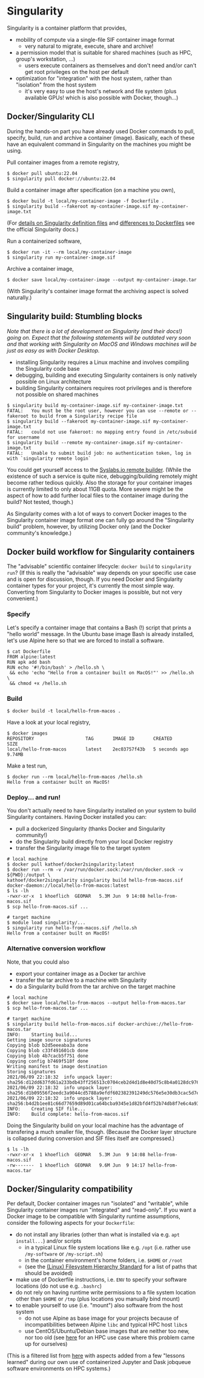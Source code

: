 # Singularity

Singularity is a container platform that provides,

* mobility of compute via a single-file SIF container image format 
  * very natural to migrate, execute, share and archive!
* a permission model that is suitable for shared machines (such as HPC, group's workstation, ...)
  * users execute containers as themselves and don't need and/or can't get root privileges on the host per default
* optimization for "integration" with the host system, rather than "isolation" from the host system
  * it's very easy to use the host's network and file system (plus available GPUs! which is also possible with Docker, though...)

## Docker/Singularity CLI

During the hands-on part you have already used Docker commands to pull, specify, build, run and archive a container (image).
Basically, each of these have an equivalent command in Singularity on the machines you might be using.

Pull container images from a remote registry,

```
$ docker pull ubuntu:22.04
$ singularity pull docker://ubuntu:22.04
```

Build a container image after specification (on a machine you own),

```
$ docker build -t local/my-container-image -f Dockerfile .
$ singularity build --fakeroot my-container-image.sif my-container-image.txt
```

(For [details on Singularity definition files](https://sylabs.io/guides/3.7/user-guide/definition_files.html) and [differences to Dockerfiles](https://sylabs.io/guides/3.7/user-guide/singularity_and_docker.html#singularity-definition-file-vs-dockerfile) see the official Singularity docs.)

Run a containerized software,

```
$ docker run -it --rm local/my-container-image
$ singularity run my-container-image.sif
```

Archive a container image,

```
$ docker save local/my-container-image --output my-container-image.tar
```

(With Singularity's container image format the archiving aspect is solved naturally.)

## Singularity build: Stumbling blocks

_Note that there is a lot of development on Singularity (and their docs!) going on. Expect that the following statements will be outdated very soon and that working with Singularity on MacOS and Windows machines will be just as easy as with Docker Desktop._

* installing Singularity requires a Linux machine and involves compiling the Singularity code base
* debugging, building and executing Singularity containers is only natively possible on Linux architecture
* building Singularity containers requires root privileges and is therefore not possible on shared machines

```
$ singularity build my-container-image.sif my-container-image.txt
FATAL:   You must be the root user, however you can use --remote or --fakeroot to build from a Singularity recipe file
$ singularity build --fakeroot my-container-image.sif my-container-image.txt
FATAL:   could not use fakeroot: no mapping entry found in /etc/subuid for username
$ singularity build --remote my-container-image.sif my-container-image.txt
FATAL:   Unable to submit build job: no authentication token, log in with `singularity remote login`
```

You could get yourself access to the [Syslabs.io remote builder](https://cloud.sylabs.io/).
(While the existence of such a service is quite nice, debugging/building remotely might become rather tedious quickly. Also the storage for your container images is currently limited to only about 11GB quota. More severe might be the aspect of how to add further local files to the container image during the build? Not tested, though.)

As Singularity comes with a lot of ways to convert Docker images to the Singularity container image format one can fully go around the "Singularity build" problem, however, by utilizing Docker only (and the Docker community's knowledge.)

## Docker build workflow for Singularity containers

The "advisable" scientific container lifecycle: `docker build` to `singularity run`?
(If this is really the "advisable" way depends on your specific use case and is open for discussion, though. If you need Docker and Singularity container types for your project, it's currently the most simple way. Converting from Singularity to Docker images is possible, but not very convenient.)

### Specify

Let's specify a container image that contains a Bash (!) script that prints a "hello world" message.
In the Ubuntu base image Bash is already installed, let's use Alpine here so that we are forced to install a software.

```
$ cat Dockerfile
FROM alpine:latest
RUN apk add bash
RUN echo '#!/bin/bash' > /hello.sh \
 && echo 'echo "Hello from a container built on MacOS!"' >> /hello.sh \
 && chmod +x /hello.sh
```

### Build

```
$ docker build -t local/hello-from-macos .
```

Have a look at your local registry,

```
$ docker images                                                         
REPOSITORY                   TAG       IMAGE ID       CREATED         SIZE
local/hello-from-macos       latest    2ec03757f43b   5 seconds ago   9.74MB
```

Make a test run,

```
$ docker run --rm local/hello-from-macos /hello.sh
Hello from a container built on MacOS!
```

### Deploy... and run!

You don't actually need to have Singularity installed on your system to build Singularity containers.
Having Docker installed you can:

* pull a dockerized Singularity (thanks Docker and Singularity community!)
* do the Singularity build directly from your local Docker registry
* transfer the Singularity image file to the target system

```
# local machine
$ docker pull kathoef/docker2singularity:latest
$ docker run --rm -v /var/run/docker.sock:/var/run/docker.sock -v ${PWD}:/output \
kathoef/docker2singularity singularity build hello-from-macos.sif docker-daemon://local/hello-from-macos:latest
$ ls -lh
-rwxr-xr-x  1 khoeflich  GEOMAR   5.3M Jun  9 14:08 hello-from-macos.sif
$ scp hello-from-macos.sif ...
```

```
# target machine
$ module load singularity/...
$ singularity run hello-from-macos.sif /hello.sh
Hello from a container built on MacOS!
```

### Alternative conversion workflow

Note, that you could also

* export your container image as a Docker tar archive
* transfer the tar archive to a machine with Singularity
* do a Singularity build from the tar archive on the target machine

```
# local machine
$ docker save local/hello-from-macos --output hello-from-macos.tar
$ scp hello-from-macos.tar ...
```

```
# target machine
$ singularity build hello-from-macos.sif docker-archive://hello-from-macos.tar
INFO:    Starting build...
Getting image source signatures
Copying blob b2d5eeeaba3a done
Copying blob c33f491601cb done
Copying blob 4b7cacb5f751 done
Copying config b7469f518f done
Writing manifest to image destination
Storing signatures
2021/06/09 22:18:32  info unpack layer: sha256:d12dd637fd61a233bdb43ff256513c0704ceb2d4d1d8e40d75c8b4a0128dc976
2021/06/09 22:18:32  info unpack layer: sha256:d1b09556f2eedc3a9044cd5788a9efdf602382391249dc576e5e30db3cac5d7e
2021/06/09 22:18:32  info unpack layer: sha256:b4d2b1ee81c66d77659d89d01ca64bcba9345e1d82bfd4f52b74db8f7e6c4a93
INFO:    Creating SIF file...
INFO:    Build complete: hello-from-macos.sif
```

Doing the Singularity build on your local machine has the advantage of transfering a much smaller file, though.
(Because the Docker layer structure is collapsed during conversion and SIF files itself are compressed.)

```
$ ls -lh
-rwxr-xr-x  1 khoeflich  GEOMAR   5.3M Jun  9 14:08 hello-from-macos.sif
-rw-------  1 khoeflich  GEOMAR   9.6M Jun  9 14:17 hello-from-macos.tar
```

## Docker/Singularity compatibility

Per default, Docker container images run "isolated" and "writable", while Singularity container images run "integrated" and "read-only".
If you want a Docker image to be compatible with Singularity runtime assumptions, consider the following aspects for your `Dockerfile`:

* do not install any libraries (other than what is installed via e.g. `apt install...`) and/or scripts
  * in a typical Linux file system locations like e.g. `/opt` (i.e. rather use `/my-software` or `/my-script.sh`)
  * in the container environment's home folders, i.e. `$HOME` or `/root`
  * (see the [(Linux) Filesystem Hierarchy Standard](https://en.wikipedia.org/wiki/Filesystem_Hierarchy_Standard) for a list of paths that should be avoided)
* make use of Dockerfile instructions, i.e. `ENV` to specify your software locations (do not use e.g. `.bashrc`)
* do not rely on having runtime write permissions to a file system location other than `$HOME` or `/tmp` (plus locations you manually bind mount)
* to enable yourself to use (i.e. "mount") also software from the host system
  * do not use Alpine as base image for your projects because of incompatibilities between Alpine `libc` and typical HPC host `libc`s
  * use CentOS/Ubuntu/Debian base images that are neither too new, nor too old (see [here](https://github.com/ExaESM-WP4/Batch-scheduler-Singularity-bindings) for an HPC use case where this problem came up for ourselves)

(This is a filtered list from [here](https://github.com/singularityhub/docker2singularity#tips-for-making-docker-images-compatible-with-singularity) with aspects added from a few "lessons learned" during our own use of containerized Jupyter and Dask jobqueue software environments on HPC systems.)
